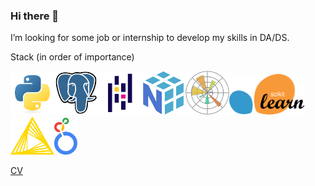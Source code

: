 ### Hi there 👋 

I’m looking for some job or internship to develop my skills in DA/DS.

Stack (in order of importance)

<img src="https://github.com/holybroccolli/datasets/blob/main/icons/python-original.svg" width=70><img src="https://github.com/holybroccolli/datasets/blob/main/icons/postgresql-original.svg" width=70><img src="https://github.com/holybroccolli/datasets/blob/main/icons/pandas-original.svg" width=70><img src="https://github.com/holybroccolli/datasets/blob/main/icons/numpy-original.svg" width=70><img src="https://github.com/holybroccolli/datasets/blob/main/icons/plt.png" width=70><img src="https://github.com/holybroccolli/datasets/blob/main/icons/scikit-learn.svg" width=120><img src="https://github.com/holybroccolli/datasets/blob/main/icons/knime-original.svg" width=70><img src="https://github.com/holybroccolli/datasets/blob/main/icons/looker_original.svg" width=37>

[CV](https://drive.google.com/file/d/1DevU8NINjzlD_n-34Ry5foe1vjFUkSrH/view?usp=sharing)
<!--
**holybroccolli/holybroccolli** is a ✨ _special_ ✨ repository because its `README.md` (this file) appears on your GitHub profile.

Here are some ideas to get you started:

- 🔭 I’m currently working on ...
- 🌱 I’m currently learning ...
- 👯 I’m looking to collaborate on ...
- 🤔 I’m looking for help with ...
- 💬 Ask me about ...
- 📫 How to reach me: ...
- 😄 Pronouns: ...
- ⚡ Fun fact: ...
-->
